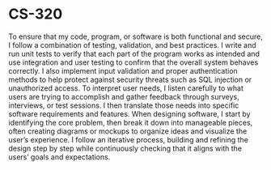 # CS-320
To ensure that my code, program, or software is both functional and secure, I follow a combination of testing, validation, and best practices. I write and run unit tests to verify that each part of the program works as intended and use integration and user testing to confirm that the overall system behaves correctly. I also implement input validation and proper authentication methods to help protect against security threats such as SQL injection or unauthorized access. To interpret user needs, I listen carefully to what users are trying to accomplish and gather feedback through surveys, interviews, or test sessions. I then translate those needs into specific software requirements and features. When designing software, I start by identifying the core problem, then break it down into manageable pieces, often creating diagrams or mockups to organize ideas and visualize the user’s experience. I follow an iterative process, building and refining the design step by step while continuously checking that it aligns with the users’ goals and expectations.
